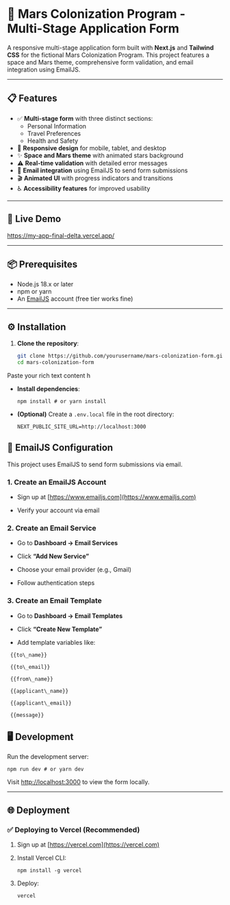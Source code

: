 # 🌌 Mars Colonization Program - Multi-Stage Application Form

A responsive multi-stage application form built with **Next.js** and **Tailwind CSS** for the fictional Mars Colonization Program. This project features a space and Mars theme, comprehensive form validation, and email integration using EmailJS.

---

## 📋 Features

- ✅ **Multi-stage form** with three distinct sections:
  - Personal Information
  - Travel Preferences
  - Health and Safety
- 📱 **Responsive design** for mobile, tablet, and desktop
- ✨ **Space and Mars theme** with animated stars background
- ⚠️ **Real-time validation** with detailed error messages
- 📩 **Email integration** using EmailJS to send form submissions
- 🎬 **Animated UI** with progress indicators and transitions
- ♿ **Accessibility features** for improved usability

---

## 🚀 Live Demo

https://my-app-final-delta.vercel.app/

---

## 📦 Prerequisites

- Node.js 18.x or later
- npm or yarn
- An [EmailJS](https://www.emailjs.com) account (free tier works fine)

---

## ⚙️ Installation

1. **Clone the repository**:

   ```bash
   git clone https://github.com/yourusername/mars-colonization-form.git
   cd mars-colonization-form
Paste your rich text content h

*   **Install dependencies**:
    
    `npm install # or yarn install`
    
*   **(Optional)** Create a `.env.local` file in the root directory:
    
      
    
    `NEXT_PUBLIC_SITE_URL=http://localhost:3000`
    

## 📧 EmailJS Configuration

This project uses EmailJS to send form submissions via email.

### 1\. Create an EmailJS Account

  *   Sign up at [https://www.emailjs.com](https://www.emailjs.com)
      
  *   Verify your account via email
     

### 2\. Create an Email Service

  *   Go to **Dashboard → Email Services**
     
  *   Click **“Add New Service”**
     
  *   Choose your email provider (e.g., Gmail)
      
  *   Follow authentication steps
      

### 3\. Create an Email Template

  *   Go to **Dashboard → Email Templates**
     
  *   Click **“Create New Template”**
     
  *   Add template variables like:

     {{to\_name}} 

     {{to\_email}} 

     {{from\_name}} 

     {{applicant\_name}}

     {{applicant\_email}}

     {{message}}  

## 🖥️ Development

Run the development server:

`npm run dev # or yarn dev`

Visit [http://localhost:3000](http://localhost:3000) to view the form locally.

* * *

## 🌐 Deployment

### ✅ Deploying to Vercel (Recommended)

   1.  Sign up at [https://vercel.com](https://vercel.com)
   2.  Install Vercel CLI:    
   
       `npm install -g vercel`
     
   3.  Deploy:     
          
       `vercel`
